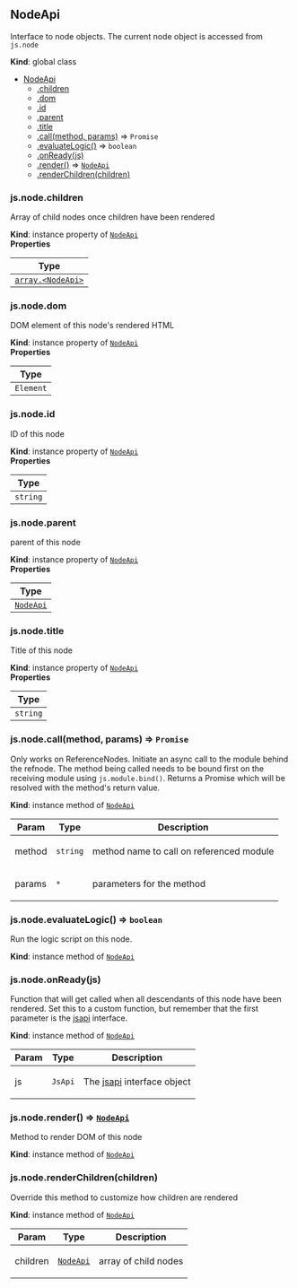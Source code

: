 <a name="NodeApi"></a>

## NodeApi
Interface to node objects. The current node object is accessed from `js.node`

**Kind**: global class  

* [NodeApi](#NodeApi)
    * [.children](#NodeApi+children)
    * [.dom](#NodeApi+dom)
    * [.id](#NodeApi+id)
    * [.parent](#NodeApi+parent)
    * [.title](#NodeApi+title)
    * [.call(method, params)](#NodeApi+call) ⇒ <code>Promise</code>
    * [.evaluateLogic()](#NodeApi+evaluateLogic) ⇒ <code>boolean</code>
    * [.onReady(js)](#NodeApi+onReady)
    * [.render()](#NodeApi+render) ⇒ <code>[NodeApi](#NodeApi)</code>
    * [.renderChildren(children)](#NodeApi+renderChildren)

<a name="NodeApi+children"></a>

### js.node.children
Array of child nodes once children have been rendered

**Kind**: instance property of <code>[NodeApi](#NodeApi)</code>  
**Properties**

<table>
  <thead>
    <tr>
      <th>Type</th>
    </tr>
  </thead>
  <tbody>
<tr>
    <td><code><a href="#NodeApi">array.&lt;NodeApi&gt;</a></code></td>
    </tr>  </tbody>
</table>

<a name="NodeApi+dom"></a>

### js.node.dom
DOM element of this node's rendered HTML

**Kind**: instance property of <code>[NodeApi](#NodeApi)</code>  
**Properties**

<table>
  <thead>
    <tr>
      <th>Type</th>
    </tr>
  </thead>
  <tbody>
<tr>
    <td><code>Element</code></td>
    </tr>  </tbody>
</table>

<a name="NodeApi+id"></a>

### js.node.id
ID of this node

**Kind**: instance property of <code>[NodeApi](#NodeApi)</code>  
**Properties**

<table>
  <thead>
    <tr>
      <th>Type</th>
    </tr>
  </thead>
  <tbody>
<tr>
    <td><code>string</code></td>
    </tr>  </tbody>
</table>

<a name="NodeApi+parent"></a>

### js.node.parent
parent of this node

**Kind**: instance property of <code>[NodeApi](#NodeApi)</code>  
**Properties**

<table>
  <thead>
    <tr>
      <th>Type</th>
    </tr>
  </thead>
  <tbody>
<tr>
    <td><code><a href="#NodeApi">NodeApi</a></code></td>
    </tr>  </tbody>
</table>

<a name="NodeApi+title"></a>

### js.node.title
Title of this node

**Kind**: instance property of <code>[NodeApi](#NodeApi)</code>  
**Properties**

<table>
  <thead>
    <tr>
      <th>Type</th>
    </tr>
  </thead>
  <tbody>
<tr>
    <td><code>string</code></td>
    </tr>  </tbody>
</table>

<a name="NodeApi+call"></a>

### js.node.call(method, params) ⇒ <code>Promise</code>
Only works on ReferenceNodes. Initiate an async call to the module
behind the refnode. The method being called needs to be bound first on
the receiving module using `js.module.bind()`. Returns a Promise which
will be resolved with the method's return value.

**Kind**: instance method of <code>[NodeApi](#NodeApi)</code>  
<table>
  <thead>
    <tr>
      <th>Param</th><th>Type</th><th>Description</th>
    </tr>
  </thead>
  <tbody>
<tr>
    <td>method</td><td><code>string</code></td><td><p>method name to call on referenced module</p>
</td>
    </tr><tr>
    <td>params</td><td><code>*</code></td><td><p>parameters for the method</p>
</td>
    </tr>  </tbody>
</table>

<a name="NodeApi+evaluateLogic"></a>

### js.node.evaluateLogic() ⇒ <code>boolean</code>
Run the logic script on this node.

**Kind**: instance method of <code>[NodeApi](#NodeApi)</code>  
<a name="NodeApi+onReady"></a>

### js.node.onReady(js)
Function that will get called when all descendants of this node have been
rendered. Set this to a custom function, but remember that the first
parameter is the [jsapi](js_api.md) interface.

**Kind**: instance method of <code>[NodeApi](#NodeApi)</code>  
<table>
  <thead>
    <tr>
      <th>Param</th><th>Type</th><th>Description</th>
    </tr>
  </thead>
  <tbody>
<tr>
    <td>js</td><td><code>JsApi</code></td><td><p>The <a href="js_api.md">jsapi</a> interface object</p>
</td>
    </tr>  </tbody>
</table>

<a name="NodeApi+render"></a>

### js.node.render() ⇒ <code>[NodeApi](#NodeApi)</code>
Method to render DOM of this node

**Kind**: instance method of <code>[NodeApi](#NodeApi)</code>  
<a name="NodeApi+renderChildren"></a>

### js.node.renderChildren(children)
Override this method to customize how children are rendered

**Kind**: instance method of <code>[NodeApi](#NodeApi)</code>  
<table>
  <thead>
    <tr>
      <th>Param</th><th>Type</th><th>Description</th>
    </tr>
  </thead>
  <tbody>
<tr>
    <td>children</td><td><code><a href="#NodeApi">NodeApi</a></code></td><td><p>array of child nodes</p>
</td>
    </tr>  </tbody>
</table>

